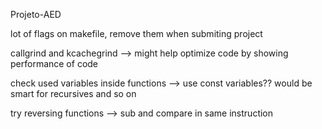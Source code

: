 Projeto-AED

lot of flags on makefile, remove them when submiting project

callgrind and kcachegrind --> might help optimize code by showing performance of code

check used variables inside functions --> use const variables?? would be smart for recursives and so on

try reversing functions --> sub and compare in same instruction
